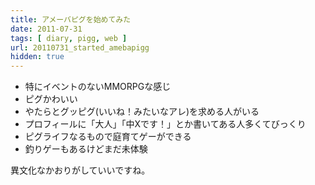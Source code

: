 ```yaml
---
title: アメーバピグを始めてみた
date: 2011-07-31
tags: [ diary, pigg, web ]
url: 20110731_started_amebapigg
hidden: true
---
```

<ul>
	<li>特にイベントのないMMORPGな感じ</li>
	<li>ピグかわいい</li>
	<li>やたらとグッピグ(いいね！みたいなアレ)を求める人がいる</li>
	<li>プロフィールに「大人」「中Xです！」とか書いてある人多くてびっくり</li>
	<li>ピグライフなるもので庭育てゲーができる</li>
	<li>釣りゲーもあるけどまだ未体験</li>
</ul>

異文化なかおりがしていいですね。

